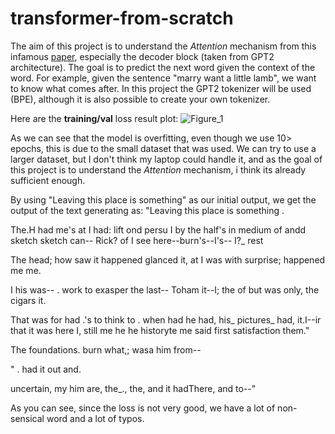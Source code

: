 # transformer-from-scratch
The aim of this project is to understand the *Attention* mechanism from this infamous [paper](https://arxiv.org/abs/1706.03762), especially the decoder block (taken from GPT2 architecture). The goal is to predict the next word given the context of the word. For example, given the sentence "marry want a little lamb", we want to know what comes after. In this project the GPT2 tokenizer will be used (BPE), although it is also possible to create your own tokenizer.

Here are the **training/val** loss result plot:
![Figure_1](https://github.com/user-attachments/assets/339f574a-6fba-4ddf-b90d-3cc2f38f2cb5)

As we can see that the model is overfitting, even though we use 10> epochs, this is due to the small dataset that was used. We can try to use a larger dataset, but I don't think my laptop could handle it, and as the goal of this project is to understand the *Attention* mechanism, i think its already sufficient enough.

By using "Leaving this place is something" as our initial output, we get the output of the text generating as:
"Leaving this place is something .


 The.H had me's at I had: lift ond persu I by the half's in medium of andd sketch sketch can-- Rick? of I see here--burn's--I's--
I?_ rest


 The head; how saw it happened glanced it, at I was with surprise; happened me me.


I his was-- . work to exasper the last-- Toham it--I; the of but was only, the cigars it.

 That was for had .'s to think to . when had he had, his_ pictures_ had, it.I--ir that it was here I, still me he he historyte me said first satisfaction them."      

 The foundations.
burn what,; wasa him from--

" . had it out and.

 uncertain, my him are, the_., the, and it hadThere, and to--"

 As you can see, since the loss is not very good, we have a lot of non-sensical word and a lot of typos.
